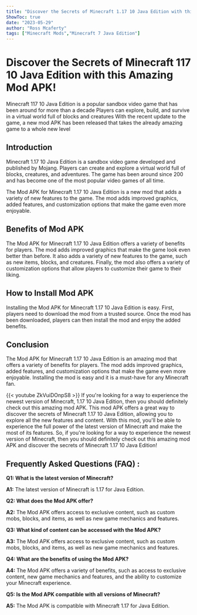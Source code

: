 ```yaml
---
title: "Discover the Secrets of Minecraft 1.17 10 Java Edition with this Amazing Mod APK!"
ShowToc: true 
date: "2023-05-29"
author: "Ross Mcaferty" 
tags: ["Minecraft Mods","Minecraft 7 Java Edition"]
---
```

# Discover the Secrets of Minecraft 117 10 Java Edition with this Amazing Mod APK!

Minecraft 117 10 Java Edition is a popular sandbox video game that has been around for more than a decade Players can explore, build, and survive in a virtual world full of blocks and creatures With the recent update to the game, a new mod APK has been released that takes the already amazing game to a whole new level

## Introduction 

Minecraft 1.17 10 Java Edition is a sandbox video game developed and published by Mojang. Players can create and explore a virtual world full of blocks, creatures, and adventures. The game has been around since 200 and has become one of the most popular video games of all time. 

The Mod APK for Minecraft 1.17 10 Java Edition is a new mod that adds a variety of new features to the game. The mod adds improved graphics, added features, and customization options that make the game even more enjoyable. 

## Benefits of Mod APK 

The Mod APK for Minecraft 1.17 10 Java Edition offers a variety of benefits for players. The mod adds improved graphics that make the game look even better than before. It also adds a variety of new features to the game, such as new items, blocks, and creatures. Finally, the mod also offers a variety of customization options that allow players to customize their game to their liking. 

## How to Install Mod APK 

Installing the Mod APK for Minecraft 1.17 10 Java Edition is easy. First, players need to download the mod from a trusted source. Once the mod has been downloaded, players can then install the mod and enjoy the added benefits. 

## Conclusion 

The Mod APK for Minecraft 1.17 10 Java Edition is an amazing mod that offers a variety of benefits for players. The mod adds improved graphics, added features, and customization options that make the game even more enjoyable. Installing the mod is easy and it is a must-have for any Minecraft fan.

{{< youtube ZkVuiDOnpS8 >}} 
If you're looking for a way to experience the newest version of Minecraft, 1.17 10 Java Edition, then you should definitely check out this amazing mod APK. This mod APK offers a great way to discover the secrets of Minecraft 1.17 10 Java Edition, allowing you to explore all the new features and content. With this mod, you'll be able to experience the full power of the latest version of Minecraft and make the most of its features. So, if you're looking for a way to experience the newest version of Minecraft, then you should definitely check out this amazing mod APK and discover the secrets of Minecraft 1.17 10 Java Edition!

## Frequently Asked Questions (FAQ) :
**Q1: What is the latest version of Minecraft?**

**A1:** The latest version of Minecraft is 1.17 for Java Edition.

**Q2: What does the Mod APK offer?**

**A2:** The Mod APK offers access to exclusive content, such as custom mobs, blocks, and items, as well as new game mechanics and features.

**Q3: What kind of content can be accessed with the Mod APK?**

**A3:** The Mod APK offers access to exclusive content, such as custom mobs, blocks, and items, as well as new game mechanics and features.

**Q4: What are the benefits of using the Mod APK?**

**A4:** The Mod APK offers a variety of benefits, such as access to exclusive content, new game mechanics and features, and the ability to customize your Minecraft experience.

**Q5: Is the Mod APK compatible with all versions of Minecraft?**

**A5:** The Mod APK is compatible with Minecraft 1.17 for Java Edition.



